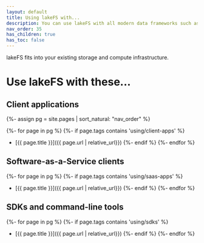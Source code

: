 ```yaml
---
layout: default
title: Using lakeFS with...
description: You can use lakeFS with all modern data frameworks such as Spark, Hive, AWS Athena, and Presto, and with your existing SDKs for all major programming languages
nav_order: 35
has_children: true
has_toc: false
---
```


lakeFS fits into your existing storage and compute infrastructure.

# Use lakeFS with these...

## Client applications

{%- assign pg = site.pages | sort_natural: "nav_order" %}

{%- for page in pg %}
  {%- if page.tags contains 'using/client-apps' %}
* [{{ page.title }}]({{ page.url | relative_url}})
  {%- endif %}
{%- endfor %}

## Software-as-a-Service clients

{%- for page in pg %}
  {%- if page.tags contains 'using/saas-apps' %}
* [{{ page.title }}]({{ page.url | relative_url}})
  {%- endif %}
{%- endfor %}

## SDKs and command-line tools

{%- for page in pg %}
  {%- if page.tags contains 'using/sdks' %}
* [{{ page.title }}]({{ page.url | relative_url}})
  {%- endif %}
{%- endfor %}
